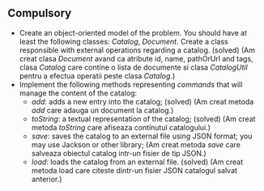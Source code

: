 ## Compulsory

* Create an object-oriented model of the problem. You should have at least the following classes: *Catalog*, *Document*. Create a class responsible with external operations regarding a catalog. (solved) (Am creat clasa *Document* avand ca atribute id, name, pathOrUrl and tags, clasa *Catalog* care contine o lista de documente si clasa *CatalogUtil* pentru a efectua operatii peste clasa *Catalog*.)
* Implement the following methods representing *commands* that will manage the content of the catalog:
   * *add*: adds a new entry into the catalog; (solved) (Am creat metoda *add* care adauga un document la catalog.)
   * *toString*: a textual representation of the catalog; (solved) (Am creat metoda *toString* care afiseaza continutul catalogului.)
   * *save*: saves the catalog to an external file using JSON format; you may use Jackson or other library; (Am creat metoda *save* care salveaza obiectul catalog intr-un fisier de tip JSON.)
   * *load*: loads the catalog from an external file. (solved) (Am creat metoda load care citeste dintr-un fisier JSON catalogul salvat anterior.)